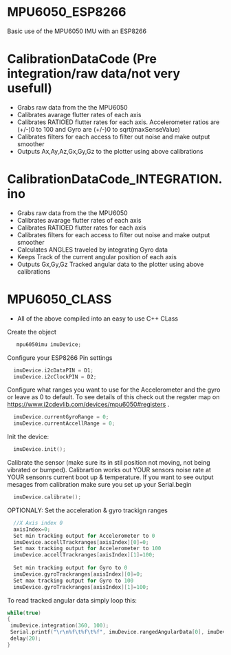 # MPU6050_ESP8266
Basic use of the MPU6050 IMU with an ESP8266

# CalibrationDataCode (Pre integration/raw data/not very usefull)
 - Grabs raw data from the the MPU6050
 - Calibrates avarage flutter rates of each axis
 - Calibrates RATIOED flutter rates for each axis. Accelerometer ratios are (+/-)0 to 100 and Gyro are (+/-)0 to sqrt(maxSenseValue)
 - Calibrates filters for each access to filter out noise and make output smoother
 - Outputs Ax,Ay,Az,Gx,Gy,Gz to the plotter using above calibrations

# CalibrationDataCode_INTEGRATION.ino
 - Grabs raw data from the the MPU6050
 - Calibrates avarage flutter rates of each axis
 - Calibrates RATIOED flutter rates for each axis
 - Calibrates filters for each access to filter out noise and make output smoother
 - Calculates ANGLES traveled by integrating Gyro data
 - Keeps Track of the current angular position of each axis
 - Outputs Gx,Gy,Gz Tracked angular data to the plotter using above calibrations
 
# MPU6050_CLASS
 - All of the above compiled into an easy to use C++ CLass
 
 Create the object

```C++
   mpu6050imu imuDevice;
 ```

Configure your ESP8266 Pin settings

```C++
  imuDevice.i2cDataPIN = D1;
  imuDevice.i2cClockPIN = D2;
```

Configure what ranges you want to use for the Accelerometer and the gyro or leave as 0 to default. To see details of this check out the regster map on https://www.i2cdevlib.com/devices/mpu6050#registers . 

```C++
  imuDevice.currentGyroRange = 0;
  imuDevice.currentAccellRange = 0;
```

Init the device:

```C++
  imuDevice.init();
```

Calibrate the sensor (make sure its in stil position not moving, not being vibrated or bumped). Calibrartion works out YOUR sensors noise rate at YOUR sensonrs current boot up & temperature. If you want to see output mesages from calibration make sure you set up your Serial.begin

```C++
  imuDevice.calibrate();
```

OPTIONALY: Set the acceleration & gyro trackign ranges

```C++
  //X Axis index 0
  axisIndex=0; 
  Set min tracking output for Accelerometer to 0
  imuDevice.accellTrackranges[axisIndex][0]=0;
  Set max tracking output for Accelerometer to 100
  imuDevice.accellTrackranges[axisIndex][1]=100;
  
  Set min tracking output for Gyro to 0
  imuDevice.gyroTrackranges[axisIndex][0]=0;
  Set max tracking output for Gyro to 100
  imuDevice.gyroTrackranges[axisIndex][1]=100;
```

To read tracked angular data simply loop this:

```C++
while(true)
{
 imuDevice.integration(360, 100);
 Serial.printf("\r\n%f\t%f\t%f", imuDevice.rangedAngularData[0], imuDevice.rangedAngularData[1], imuDevice.rangedAngularData[2]);
 delay(20);
}
```
